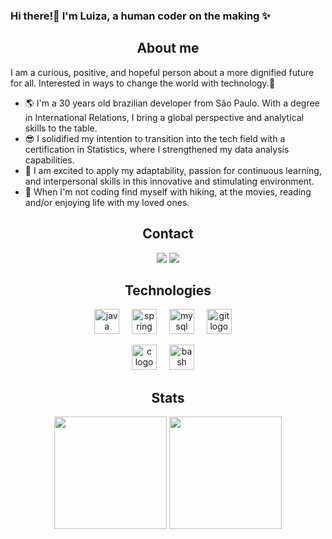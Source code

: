 ### Hi there!👋 I'm Luiza, a human coder on the making ✨

<h2 align="center">
  About me
</h2>

<div align="center">
<p align="left">
I am a curious, positive, and hopeful person about a more dignified future for all. Interested in ways to change the world with technology.💜
</p>
<ul align="left">
  <li>
      🌎 I'm a 30 years old brazilian developer from São Paulo. With a degree in International Relations, I bring a global perspective and analytical skills to the table. 
  </li>
  <li>
      😎 I solidified my intention to transition into the tech field with a certification in Statistics, where I strengthened my data analysis capabilities. 
  </li>
  <li>
      🚀 I am excited to apply my adaptability, passion for continuous learning, and interpersonal skills in this innovative and stimulating environment.
  </li>
  <li>
    🍃 When I'm not coding find myself with hiking, at the movies, reading and/or enjoying life with my loved ones.
  </li>
</ul>
</div>

<h2 align="center">
  Contact
</h2>

<div align="center">
<a href = "mailto:contato@seu-usuário-aqui"><img loading="lazy" src="https://img.shields.io/badge/Gmail-D14836?style=for-the-badge&logo=gmail&logoColor=white" target="_blank"></a>
<a href="https://www.linkedin.com/in/seu-usuário-linkedln-aqui" target="_blank"><img loading="lazy" src="https://img.shields.io/badge/-LinkedIn-%230077B5?style=for-the-badge&logo=linkedin&logoColor=white" target="_blank"></a>   
</div>

<h2 align="center">
  Technologies
</h2>
<div align="center">
  <img src="https://skillicons.dev/icons?i=java&theme=light" height="40" alt="java logo"  />
  <img width="12" />
  <img src="https://skillicons.dev/icons?i=spring&theme=light" height="40" alt="spring logo"  />
  <img width="12" />
  <img src="https://skillicons.dev/icons?i=mysql" height="40" alt="mysql logo"  />
  <img width="12" />
  <img src="https://skillicons.dev/icons?i=git" height="40" alt="git logo"  />
  <img width="12" />
  <p></p>
  <img src="https://skillicons.dev/icons?i=c&theme=light" height="40" alt="c logo"  />
  <img width="12" />
  <img src="https://skillicons.dev/icons?i=bash&theme=light" height="40" alt="bash logo"  />
  <img width="12" />

</div>

<h2 align="center">
  Stats
</h2>
<div align="center">
  <img height="180em" src="https://github-readme-stats.vercel.app/api?username=luizakormann&include_all_commits=true&count_private=true&show_icons=true&rank_icon=github&theme="/>
  <img height="180em" src="https://github-readme-stats.vercel.app/api/top-langs/?username=luizakormann&layout=compact&theme="/>
</div>
